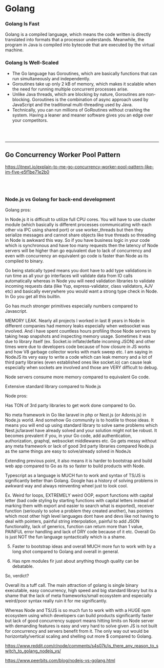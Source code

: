 # Golang

### Golang Is Fast
Golang is a compiled language, which means the code written is directly translated into formats that a processor understands. Meanwhile, the program in Java is compiled into bytecode that are executed by the virtual machine.

### Golang Is Well-Scaled
* The Go language has Goroutines, which are basically functions that can run simultaneously and independently.
* Goroutines take up only 2 kB of memory, which makes it scalable when the need for running multiple concurrent processes arise. 
* Unlike Java threads, which are blocking by nature, Goroutines are non-blocking. Goroutines is the combination of async approach used by JavaScript and the traditional multi-threading used by Java. 
* Technically, you can run millions of GoRoutines without crashing the system. Having a leaner and meaner software gives you an edge over your competitors. 

<br/>
<br/>

---

## Go Concurrency Worker Pool Pattern

https://itnext.io/explain-to-me-go-concurrency-worker-pool-pattern-like-im-five-e5f1be71e2b0

<br/>
<br/>

### Node.js vs Golang for back-end development

Golang pros:

In Node.js it is difficult to utilize full CPU cores. You will have to use cluster module (which basically is different processes communicating with each other via IPC using shared port) or use worker_threads but then they serialize messages and cannot share objects like true threads so threading in Node is awkward this way. So if you have business logic in your code which is synchronous and have too many requests then the latency of Node servers will be higher than go equivalent due to lack of concurrency and even with concurrency an equivalent go code is faster than Node as its compiled to binary.

Go being statically typed means you dont have to add type validations in run time as all your go interfaces will validate data from IO calls automatically whereas in Node you will need validation libraries to validate incoming requests data (like Yup, express-validator, class validators, AJV etc) and basically everywhere you would want a strong type check in Node. In Go you get all this builtin.

Go has much stronger primitives especially numbers compared to Javascript.

MEMORY LEAK. Nearly all projects I worked in last 8 years in Node in different companies had memory leaks especially when websocket was involved. And i have spent countless hours profiling those Node servers by taking heap snapshots and inspecting memory usage. Sometimes it was due to library itself (ex. Socket.io inflate/deflate incoming JSON) and other times were due to developers code because of how closure in JS works and how V8 garbage collector works with mark sweep etc. I am saying in NodeJS its very easy to write a code which can leak memory and a lot of third party libraries (even established ones like socket.io) can cause leak especially when sockets are involved and those are VERY difficult to debug.

Node servers consume more memory compared to equivalent Go code.

Extensive standard library compared to Node.js


Node pros:

Has TON of 3rd party libraries to get work done compared to Go.

No meta framework in Go like laravel in php or Nest.js (or Adonis.js) in Node.js world. And somehow Go community is to hostile to those ideas. It means you will end up using standard library to solve same problems which Nest.js/laravel have already solved and your solution might not be robust. It becomes prevalent if you, in your Go code, add authentication, authorization, graphql, websocket middlewares etc. Go gets messy without any meta framework or lack of good 3rd party libraries compared Node.js as the same things are easy to solve/already solved in NodeJs

Extending previous point, it also means it is harder to bootstrap and build web app compared to Go as its so faster to build products with Node.

Typescript as a language is MUCH fun to work and syntax of TS/JS is significantly better than Golang. Google has a history of solving problems in awkward way and always reinventing wheel just to look cool.

Ex. Weird for loops, EXTREMELY weird OOP, export functions with capital letter (bad code styling by starting functions with capital letters instead of marking them with export and easier to search what is exported), receiver function (seriously to solve a problem they created another), has pointers which most other high level languages dont have and devs like not having to deal with pointers, painful string interpolation, painful to add JSON functionality, lack of generics, function can return more than 1 value, PAINFUL error handling and lack of DRY code because of it etc. Overall Go is just NOT the fun language syntactically which is a shame.

5. Faster to bootstrap ideas and overall MUCH more fun to work with by a long shot compared to Golang and overall in general.

6. Has npm modules fir just about anything though quality can be debatable.

So, verdict?

Overall its a tuff call. The main attraction of golang is single binary executable, easy concurrency, high speed and big standard library but its a shame that the lack of meta frameworks/small ecosystem and especially weird/poor syntax really ruin it for me significantly.

Whereas Node and TS/JS is so much fun to work with with a HUGE npm ecosystem using which developers can build products significantly faster but lack of good concurrency support means hitting limits on Node server with demanding features is easy and very hard to solve given JS is not built for concurrency and servers benefit from it. The only way out would be horizontally/vertical scaling and shelling out more $ compared to Golang.

https://www.reddit.com/r/node/comments/s4s07k/is_there_any_reason_to_switch_to_golang_nodejs_vs/

https://www.peerbits.com/blog/nodejs-vs-golang.html